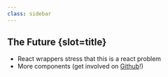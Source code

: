```yaml
---
class: sidebar
---
```

## The Future {slot=title}

- React wrappers <span slot=notes>stress that this is a react problem</span>
- More components (get involved on [Github][gh]!)

[gh]: https://github.com/patternfly/patternfly-elements/
